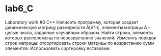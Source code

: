 # lab6_C
Laboratory work #6 C++
Написать программу, которая создает динамическую матрицу размерности A[n*n], элементы матрицы А – целые числа, заданные случайным образом. Найти строки, элементы которых расположены по невозрастанию значений.
Изменить порядок строк матрицы: отсортировать строки матрицы по возрастанию сумм элементов. Использовать сортировку вставками.